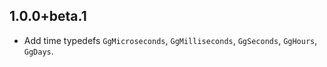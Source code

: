 ## 1.0.0+beta.1

- Add time typedefs `GgMicroseconds`, `GgMilliseconds`,  `GgSeconds`,
  `GgHours`,  `GgDays`.
